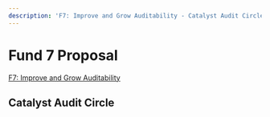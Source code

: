 ```yaml
---
description: 'F7: Improve and Grow Auditability - Catalyst Audit Circle'
---
```


# Fund 7 Proposal

[F7: Improve and Grow Auditability](https://cardano.ideascale.com/a/campaign-home/26253)

## Catalyst Audit Circle
